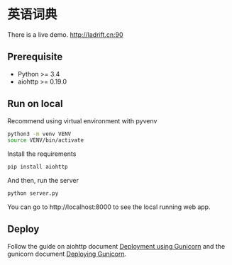 # 英语词典

There is a live demo. http://ladrift.cn:90

## Prerequisite

- Python >= 3.4
- aiohttp >=  0.19.0

## Run on local

Recommend using virtual environment with pyvenv

``` bash
python3 -m venv VENV
source VENV/bin/activate
```

Install the requirements

``` bash
pip install aiohttp
```

And then, run the server

``` bash
python server.py
```

You can go to http://localhost:8000 to see the local running web app.

## Deploy

Follow the guide on aiohttp document [Deployment using Gunicorn](http://aiohttp.readthedocs.org/en/stable/gunicorn.html) and the gunicorn document [Deploying Gunicorn](http://docs.gunicorn.org/en/latest/deploy.html).

